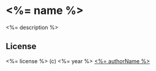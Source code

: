 # <%= name %>

<%= description %>

## License

<%= license %> (c) <%= year %> [<%= authorName %>](<%= authorUrl %>)
